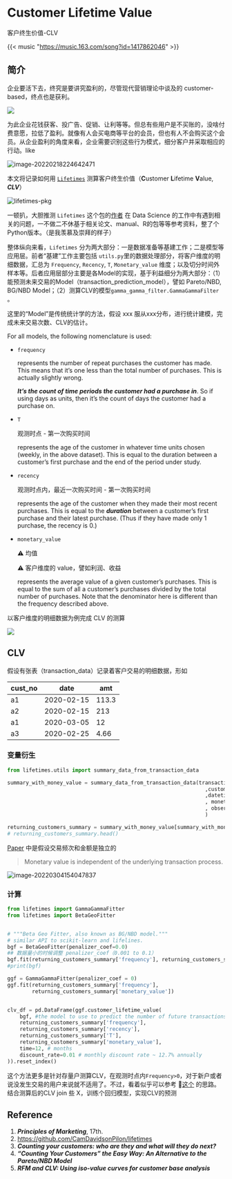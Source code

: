# Customer Lifetime Value


客户终生价值-CLV

<!--more-->

{{< music "https://music.163.com/song?id=1417862046" >}}

## 简介

企业要活下去，终究是要讲究盈利的，尽管现代营销理论中谈及的 customer-based，终点也是获利。

![](https://gitee.com/unclehuzi/picture/raw/master/img/image-20220218224236375.png)

为此企业花钱获客、投广告、促销、让利等等。但总有些用户是不买账的，没啥付费意愿，拉低了盈利。就像有人会买电商等平台的会员，但也有人不会购买这个会员。从企业盈利的角度来看，企业需要识别这些行为模式，细分客户并采取相应的行动。like

![image-20220218224642471](https://gitee.com/unclehuzi/picture/raw/master/img/image-20220218224642471.png)

本文将记录如何用 [`Lifetimes`](https://github.com/CamDavidsonPilon/lifetimes) 测算客户终生价值（**C**ustomer **L**ifetime **V**alue, ***CLV***）

![lifetimes-pkg](https://gitee.com/unclehuzi/picture/raw/master/img/687474703a2f2f692e696d6775722e636f6d2f3773336a715a4d2e706e67.png)

一顿扒，大胆推测 `Lifetimes` 这个包的[作者](https://github.com/CamDavidsonPilon) 在 Data Science 的工作中有遇到相关的问题，一不做二不休基于相关论文、manual、R的包等等参考资料，整了个Python版本。（是我羡慕及崇拜的样子）

整体纵向来看，`Lifetimes` 分为两大部分：一是数据准备等基建工作；二是模型等应用层。前者“基建”工作主要包括 `utils.py`里的数据处理部分，将客户维度的明细数据，汇总为 `Frequency`, `Recency`, `T`, `Monetary_value`  维度；以及切分时间外样本等。后者应用层部分主要是各Model的实现，基于利益细分为两大部分：（1）能预测未来交易的Model（transaction_prediction_model），譬如 Pareto/NBD, BG/NBD Model；（2）测算CLV的模型`gamma_gamma_filter.GammaGammaFilter` 。

这里的“Model”是传统统计学的方法，假设 xxx 服从xxx分布，进行统计建模，完成未来交易次数、CLV的估计。

For all models, the following nomenclature is used:

- `frequency`
	
	represents the number of repeat purchases the customer has made. This means that it’s one less than the total number of purchases. This is actually slightly wrong. 
	
	***It’s the count of time periods the customer had a purchase in***. So if using days as units, then it’s the count of days the customer had a purchase on.

- `T` 

	观测时点 - 第一次购买时间    
	
	represents the age of the customer in whatever time units chosen (weekly, in the above dataset). This is equal to the duration between a customer’s first purchase and the end of the period under study.

- `recency`

	观测时点内，最近一次购买时间 - 第一次购买时间
	
	represents the age of the customer when they made their most recent purchases. This is equal to the ***duration*** between a customer’s first purchase and their latest purchase. (Thus if they have made only 1 purchase, the recency is 0.)

- `monetary_value`

	⚠️ 均值
	
	⚠️ 客户维度的 value，譬如利润、收益

	represents the average value of a given customer’s purchases. This is equal to the sum of all a customer’s purchases divided by the total number of purchases. Note that the denominator here is different than the frequency described above.

以客户维度的明细数据为例完成 CLV 的测算


![](https://miro.medium.com/max/1120/1*XgB-Sjd4ZuwQgvxLijnnDw.gif)

## CLV

假设有张表（transaction_data）记录着客户交易的明细数据，形如

| cust_no | date       | amt   |
| ------- | ---------- | ----- |
| a1      | 2020-02-15 | 113.3 |
| a2      | 2020-02-15 | 213   |
| a1      | 2020-03-05 | 12    |
| a3      | 2020-02-25 | 4.66  |

### 变量衍生

```python
from lifetimes.utils import summary_data_from_transaction_data

summary_with_money_value = summary_data_from_transaction_data(transaction_data
                                                                ,customer_id_col =  'cust_no'
                                                                ,datetime_col = 'date'
                                                                , monetary_value_col = 'amt'
                                                                , observation_period_end='2022-02-15'
                                                                )

returning_customers_summary = summary_with_money_value[summary_with_money_value['frequency']>0]
# returning_customers_summary.head()
```

[Paper](https://www.researchgate.net/publication/228351678_RFM_and_CLV_Using_iso-value_curves_for_customer_base_analysis) 中是假设交易频次和金额是独立的

> Monetary value is independent of the underlying transaction process.

![image-20220304154047837](https://gitee.com/unclehuzi/picture/raw/master/img/image-20220304154047837.png)

### 计算

```python
from lifetimes import GammaGammaFitter
from lifetimes import BetaGeoFitter


# """Beta Geo Fitter, also known as BG/NBD model."""
# similar API to scikit-learn and lifelines.
bgf = BetaGeoFitter(penalizer_coef=0.0)
## 数据量小的时候调整 penalizer_coef（0.001 to 0.1）
bgf.fit(returning_customers_summary['frequency'], returning_customers_summary['recency'], returning_customers_summary['T'])
#print(bgf)

ggf = GammaGammaFitter(penalizer_coef = 0)
ggf.fit(returning_customers_summary['frequency'],
        returning_customers_summary['monetary_value'])


clv_df = pd.DataFrame(ggf.customer_lifetime_value(
    bgf, #the model to use to predict the number of future transactions
    returning_customers_summary['frequency'],
    returning_customers_summary['recency'],
    returning_customers_summary['T'],
    returning_customers_summary['monetary_value'],
    time=12, # months
    discount_rate=0.01 # monthly discount rate ~ 12.7% annually
)).reset_index()

```

这个方法更多是针对存量户测算CLV，在观测时点内`Frequency>0`，对于新户或者说没发生交易的用户来说就不适用了。不过，看着似乎可以参考 🔗[这个](https://towardsdatascience.com/data-driven-growth-with-python-part-3-customer-lifetime-value-prediction-6017802f2e0f) 的思路。结合测算后的CLV join 些 X，训练个回归模型，实现CLV的预测

## Reference

1. ***Principles of Marketing***, 17th.
2. https://github.com/CamDavidsonPilon/lifetimes
3. ***Counting your customers: who are they and what will they do next?***
4. ***“Counting Your Customers” the Easy Way: An Alternative to the Pareto/NBD Model***
5. ***RFM and CLV: Using iso-value curves for customer base analysis***








<head> 
    <script defer src="https://use.fontawesome.com/releases/v5.0.13/js/all.js"></script> 
    <script defer src="https://use.fontawesome.com/releases/v5.0.13/js/v4-shims.js"></script> 
</head> 
<link rel="stylesheet" href="https://use.fontawesome.com/releases/v5.0.13/css/all.css">
